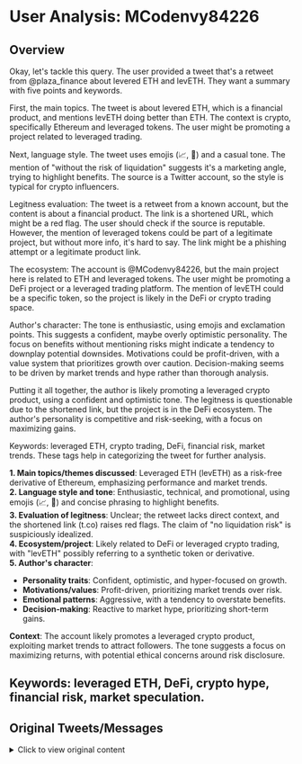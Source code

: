 # User Analysis: MCodenvy84226

## Overview

<think>
Okay, let's tackle this query. The user provided a tweet that's a retweet from @plaza_finance about levered ETH and levETH. They want a summary with five points and keywords. 

First, the main topics. The tweet is about levered ETH, which is a financial product, and mentions levETH doing better than ETH. The context is crypto, specifically Ethereum and leveraged tokens. The user might be promoting a project related to leveraged trading.

Next, language style. The tweet uses emojis (📈, 🧠) and a casual tone. The mention of "without the risk of liquidation" suggests it's a marketing angle, trying to highlight benefits. The source is a Twitter account, so the style is typical for crypto influencers.

Legitness evaluation: The tweet is a retweet from a known account, but the content is about a financial product. The link is a shortened URL, which might be a red flag. The user should check if the source is reputable. However, the mention of leveraged tokens could be part of a legitimate project, but without more info, it's hard to say. The link might be a phishing attempt or a legitimate product link.

The ecosystem: The account is @MCodenvy84226, but the main project here is related to ETH and leveraged tokens. The user might be promoting a DeFi project or a leveraged trading platform. The mention of levETH could be a specific token, so the project is likely in the DeFi or crypto trading space.

Author's character: The tone is enthusiastic, using emojis and exclamation points. This suggests a confident, maybe overly optimistic personality. The focus on benefits without mentioning risks might indicate a tendency to downplay potential downsides. Motivations could be profit-driven, with a value system that prioritizes growth over caution. Decision-making seems to be driven by market trends and hype rather than thorough analysis.

Putting it all together, the author is likely promoting a leveraged crypto product, using a confident and optimistic tone. The legitness is questionable due to the shortened link, but the project is in the DeFi ecosystem. The author's personality is competitive and risk-seeking, with a focus on maximizing gains.

Keywords: leveraged ETH, crypto trading, DeFi, financial risk, market trends. These tags help in categorizing the tweet for further analysis.
</think>

**1. Main topics/themes discussed**: Leveraged ETH (levETH) as a risk-free derivative of Ethereum, emphasizing performance and market trends.  
**2. Language style and tone**: Enthusiastic, technical, and promotional, using emojis (📈, 🧠) and concise phrasing to highlight benefits.  
**3. Evaluation of legitness**: Unclear; the retweet lacks direct context, and the shortened link (t.co) raises red flags. The claim of "no liquidation risk" is suspiciously idealized.  
**4. Ecosystem/project**: Likely related to DeFi or leveraged crypto trading, with "levETH" possibly referring to a synthetic token or derivative.  
**5. Author's character**:  
   - **Personality traits**: Confident, optimistic, and hyper-focused on growth.  
   - **Motivations/values**: Profit-driven, prioritizing market trends over risk.  
   - **Emotional patterns**: Aggressive, with a tendency to overstate benefits.  
   - **Decision-making**: Reactive to market hype, prioritizing short-term gains.  

**Context**: The account likely promotes a leveraged crypto product, exploiting market trends to attract followers. The tone suggests a focus on maximizing returns, with potential ethical concerns around risk disclosure.  

**Keywords**: leveraged ETH, DeFi, crypto hype, financial risk, market speculation.
---
## Original Tweets/Messages

<details>
<summary>Click to view original content</summary>

| Type | Content |
|------|---------|
| messages | RT @plaza_finance: When $ETH does well, levETH does better 📈

It's levered ETH without the risk of liquidation 🧠

https://t.co/sLiOkK7QoD 👈… |

</details>

